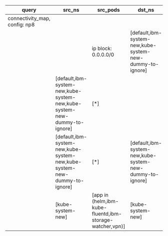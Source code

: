 |query|src_ns|src_pods|dst_ns|dst_pods|connection|
|---|---|---|---|---|---|
|connectivity_map, config: np8|
|||ip block: 0.0.0.0/0|[default,ibm-system-new,kube-system-new-dummy-to-ignore]|[*]|All connections|
||[default,ibm-system-new,kube-system-new,kube-system-new-dummy-to-ignore]|[*]||ip block: 0.0.0.0/0|All connections|
||[default,ibm-system-new,kube-system-new,kube-system-new-dummy-to-ignore]|[*]|[default,ibm-system-new,kube-system-new-dummy-to-ignore]|[*]|All connections|
||[kube-system-new]|[app in (helm,ibm-kube-fluentd,ibm-storage-watcher,vpn)]|[kube-system-new]|[*]|All connections|


